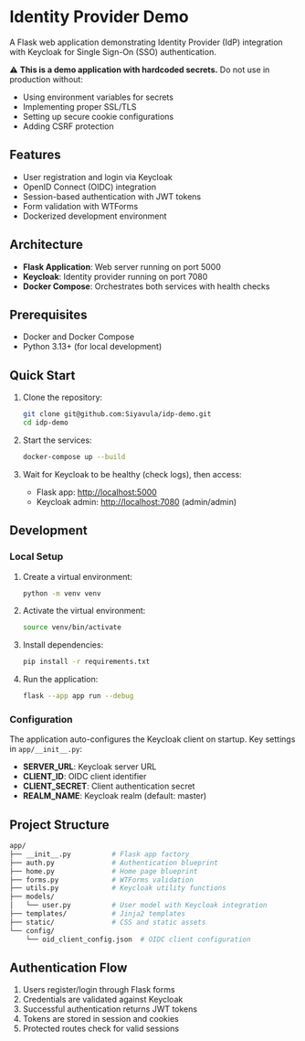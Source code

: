 # Identity Provider Demo

A Flask web application demonstrating Identity Provider (IdP) integration with Keycloak for Single Sign-On (SSO) authentication.

⚠️ **This is a demo application with hardcoded secrets.** Do not use in production without:

- Using environment variables for secrets
- Implementing proper SSL/TLS
- Setting up secure cookie configurations
- Adding CSRF protection

## Features

- User registration and login via Keycloak
- OpenID Connect (OIDC) integration
- Session-based authentication with JWT tokens
- Form validation with WTForms
- Dockerized development environment

## Architecture

- **Flask Application**: Web server running on port 5000
- **Keycloak**: Identity provider running on port 7080
- **Docker Compose**: Orchestrates both services with health checks

## Prerequisites

- Docker and Docker Compose
- Python 3.13+ (for local development)

## Quick Start

1. Clone the repository:

   ```bash
   git clone git@github.com:Siyavula/idp-demo.git
   cd idp-demo
   ```

2. Start the services:

   ```bash
   docker-compose up --build
   ```

3. Wait for Keycloak to be healthy (check logs), then access:
   - Flask app: <http://localhost:5000>
   - Keycloak admin: <http://localhost:7080> (admin/admin)

## Development

### Local Setup

1. Create a virtual environment:

   ```bash
   python -m venv venv
   ```

2. Activate the virtual environment:

   ```bash
   source venv/bin/activate
   ```

3. Install dependencies:

   ```bash
   pip install -r requirements.txt
   ```

4. Run the application:

   ```bash
   flask --app app run --debug
   ```

### Configuration

The application auto-configures the Keycloak client on startup. Key settings in `app/__init__.py`:

- **SERVER_URL**: Keycloak server URL
- **CLIENT_ID**: OIDC client identifier
- **CLIENT_SECRET**: Client authentication secret
- **REALM_NAME**: Keycloak realm (default: master)

## Project Structure

```bash
app/
├── __init__.py          # Flask app factory
├── auth.py              # Authentication blueprint
├── home.py              # Home page blueprint
├── forms.py             # WTForms validation
├── utils.py             # Keycloak utility functions
├── models/
│   └── user.py          # User model with Keycloak integration
├── templates/           # Jinja2 templates
├── static/              # CSS and static assets
└── config/
    └── oid_client_config.json  # OIDC client configuration
```

## Authentication Flow

1. Users register/login through Flask forms
2. Credentials are validated against Keycloak
3. Successful authentication returns JWT tokens
4. Tokens are stored in session and cookies
5. Protected routes check for valid sessions
